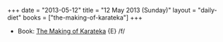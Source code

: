 +++
date = "2013-05-12"
title = "12 May 2013 (Sunday)"
layout = "daily-diet"
books = ["the-making-of-karateka"]
+++


* Book: [The Making of Karateka](/books/the-making-of-karateka) {E} /f/